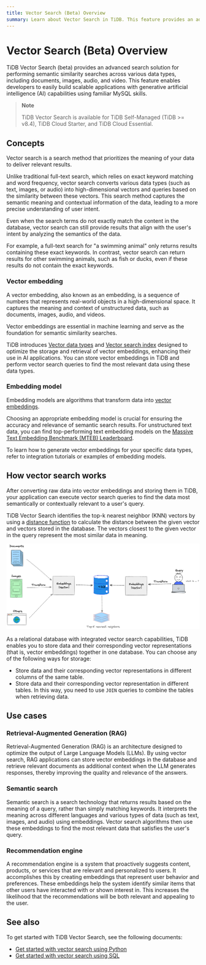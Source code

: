 ```yaml
---
title: Vector Search (Beta) Overview
summary: Learn about Vector Search in TiDB. This feature provides an advanced search solution for performing semantic similarity searches across various data types, including documents, images, audio, and video.
---
```


# Vector Search (Beta) Overview

TiDB Vector Search (beta) provides an advanced search solution for performing semantic similarity searches across various data types, including documents, images, audio, and video. This feature enables developers to easily build scalable applications with generative artificial intelligence (AI) capabilities using familiar MySQL skills.

> **Note**
>
> TiDB Vector Search is available for TiDB Self-Managed (TiDB >= v8.4), TiDB Cloud Starter, and TiDB Cloud Essential.

## Concepts

Vector search is a search method that prioritizes the meaning of your data to deliver relevant results.

Unlike traditional full-text search, which relies on exact keyword matching and word frequency, vector search converts various data types (such as text, images, or audio) into high-dimensional vectors and queries based on the similarity between these vectors. This search method captures the semantic meaning and contextual information of the data, leading to a more precise understanding of user intent.

Even when the search terms do not exactly match the content in the database, vector search can still provide results that align with the user's intent by analyzing the semantics of the data.

For example, a full-text search for "a swimming animal" only returns results containing these exact keywords. In contrast, vector search can return results for other swimming animals, such as fish or ducks, even if these results do not contain the exact keywords.

### Vector embedding

A vector embedding, also known as an embedding, is a sequence of numbers that represents real-world objects in a high-dimensional space. It captures the meaning and context of unstructured data, such as documents, images, audio, and videos.

Vector embeddings are essential in machine learning and serve as the foundation for semantic similarity searches.

TiDB introduces [Vector data types](/tidb-cloud/vector-search-data-types.md) and [Vector search index](/tidb-cloud/vector-search-index.md) designed to optimize the storage and retrieval of vector embeddings, enhancing their use in AI applications. You can store vector embeddings in TiDB and perform vector search queries to find the most relevant data using these data types.

### Embedding model

Embedding models are algorithms that transform data into [vector embeddings](#vector-embedding).

Choosing an appropriate embedding model is crucial for ensuring the accuracy and relevance of semantic search results. For unstructured text data, you can find top-performing text embedding models on the [Massive Text Embedding Benchmark (MTEB) Leaderboard](https://huggingface.co/spaces/mteb/leaderboard).

To learn how to generate vector embeddings for your specific data types, refer to integration tutorials or examples of embedding models.

## How vector search works

After converting raw data into vector embeddings and storing them in TiDB, your application can execute vector search queries to find the data most semantically or contextually relevant to a user's query.

TiDB Vector Search identifies the top-k nearest neighbor (KNN) vectors by using a [distance function](/tidb-cloud/vector-search-functions-and-operators.md) to calculate the distance between the given vector and vectors stored in the database. The vectors closest to the given vector in the query represent the most similar data in meaning.

![The Schematic TiDB Vector Search](/media/vector-search/embedding-search.png)

As a relational database with integrated vector search capabilities, TiDB enables you to store data and their corresponding vector representations (that is, vector embeddings) together in one database. You can choose any of the following ways for storage:

- Store data and their corresponding vector representations in different columns of the same table.
- Store data and their corresponding vector representation in different tables. In this way, you need to use `JOIN` queries to combine the tables when retrieving data.

## Use cases

### Retrieval-Augmented Generation (RAG)

Retrieval-Augmented Generation (RAG) is an architecture designed to optimize the output of Large Language Models (LLMs). By using vector search, RAG applications can store vector embeddings in the database and retrieve relevant documents as additional context when the LLM generates responses, thereby improving the quality and relevance of the answers.

### Semantic search

Semantic search is a search technology that returns results based on the meaning of a query, rather than simply matching keywords. It interprets the meaning across different languages and various types of data (such as text, images, and audio) using embeddings. Vector search algorithms then use these embeddings to find the most relevant data that satisfies the user's query.

### Recommendation engine

A recommendation engine is a system that proactively suggests content, products, or services that are relevant and personalized to users. It accomplishes this by creating embeddings that represent user behavior and preferences. These embeddings help the system identify similar items that other users have interacted with or shown interest in. This increases the likelihood that the recommendations will be both relevant and appealing to the user.

## See also

To get started with TiDB Vector Search, see the following documents:

- [Get started with vector search using Python](/tidb-cloud/vector-search-get-started-using-python.md)
- [Get started with vector search using SQL](/tidb-cloud/vector-search-get-started-using-sql.md)
